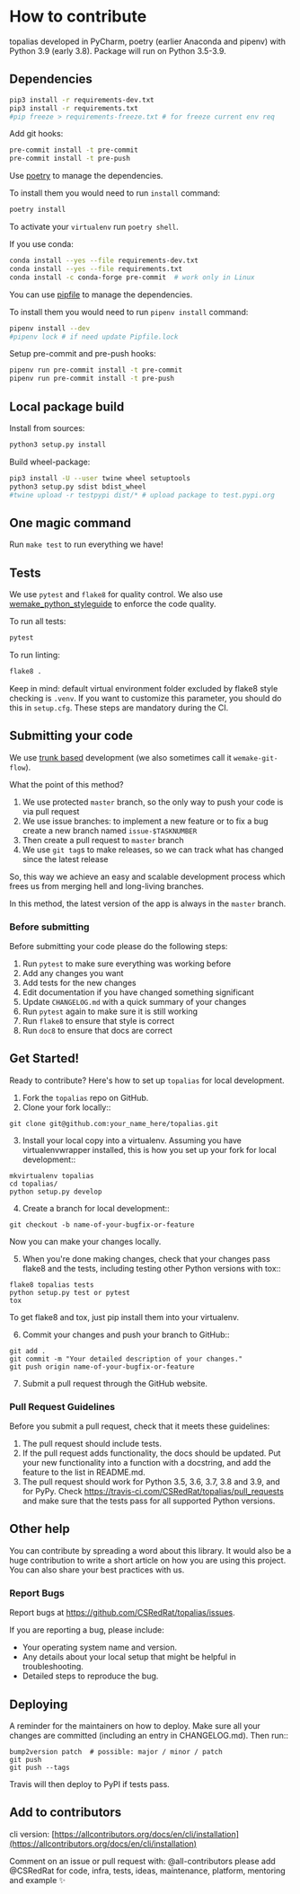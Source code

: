 # How to contribute

topalias developed in PyCharm, poetry (earlier Anaconda and pipenv) with Python 3.9 (early 3.8). Package will run on Python 3.5-3.9.

## Dependencies

```bash
pip3 install -r requirements-dev.txt
pip3 install -r requirements.txt
#pip freeze > requirements-freeze.txt # for freeze current env req
```

Add git hooks:

```bash
pre-commit install -t pre-commit
pre-commit install -t pre-push
```

Use [poetry](https://github.com/python-poetry/poetry) to manage the dependencies.

To install them you would need to run `install` command:

```bash
poetry install
```

To activate your `virtualenv` run `poetry shell`.

If you use conda:

```bash
conda install --yes --file requirements-dev.txt
conda install --yes --file requirements.txt
conda install -c conda-forge pre-commit  # work only in Linux
```

You can use [pipfile](https://github.com/pypa/pipfile) to manage the dependencies.

To install them you would need to run `pipenv install` command:

```bash
pipenv install --dev
#pipenv lock # if need update Pipfile.lock
```

Setup pre-commit and pre-push hooks:

```bash
pipenv run pre-commit install -t pre-commit
pipenv run pre-commit install -t pre-push
```

## Local package build

Install from sources:

```bash
python3 setup.py install
```

Build wheel-package:

```bash
pip3 install -U --user twine wheel setuptools
python3 setup.py sdist bdist_wheel
#twine upload -r testpypi dist/* # upload package to test.pypi.org
```

## One magic command

Run `make test` to run everything we have!

## Tests

We use `pytest` and `flake8` for quality control.
We also use [wemake_python_styleguide](https://github.com/wemake-services/wemake-python-styleguide) to enforce the code quality.

To run all tests:

```bash
pytest
```

To run linting:

```bash
flake8 .
```

Keep in mind: default virtual environment folder excluded by flake8 style checking is `.venv`.
If you want to customize this parameter, you should do this in `setup.cfg`.
These steps are mandatory during the CI.

## Submitting your code

We use [trunk based](https://trunkbaseddevelopment.com/)
development (we also sometimes call it `wemake-git-flow`).

What the point of this method?

1. We use protected `master` branch,
   so the only way to push your code is via pull request
2. We use issue branches: to implement a new feature or to fix a bug
   create a new branch named `issue-$TASKNUMBER`
3. Then create a pull request to `master` branch
4. We use `git tag`s to make releases, so we can track what has changed
   since the latest release

So, this way we achieve an easy and scalable development process
which frees us from merging hell and long-living branches.

In this method, the latest version of the app is always in the `master` branch.

### Before submitting

Before submitting your code please do the following steps:

1. Run `pytest` to make sure everything was working before
2. Add any changes you want
3. Add tests for the new changes
4. Edit documentation if you have changed something significant
5. Update `CHANGELOG.md` with a quick summary of your changes
6. Run `pytest` again to make sure it is still working
7. Run `flake8` to ensure that style is correct
8. Run `doc8` to ensure that docs are correct

## Get Started!

Ready to contribute? Here's how to set up `topalias` for local development.

1. Fork the `topalias` repo on GitHub.
2. Clone your fork locally::

```
git clone git@github.com:your_name_here/topalias.git
```

3. Install your local copy into a virtualenv. Assuming you have virtualenvwrapper installed, this is how you set up your fork for local development::

```
mkvirtualenv topalias
cd topalias/
python setup.py develop
```

4. Create a branch for local development::

```
git checkout -b name-of-your-bugfix-or-feature
```

Now you can make your changes locally.

5. When you're done making changes, check that your changes pass flake8 and the
   tests, including testing other Python versions with tox::

```
flake8 topalias tests
python setup.py test or pytest
tox
```

To get flake8 and tox, just pip install them into your virtualenv.

6. Commit your changes and push your branch to GitHub::

```
git add .
git commit -m "Your detailed description of your changes."
git push origin name-of-your-bugfix-or-feature
```

7. Submit a pull request through the GitHub website.

### Pull Request Guidelines

Before you submit a pull request, check that it meets these guidelines:

1. The pull request should include tests.
2. If the pull request adds functionality, the docs should be updated. Put
   your new functionality into a function with a docstring, and add the
   feature to the list in README.md.
3. The pull request should work for Python 3.5, 3.6, 3.7, 3.8 and 3.9, and for PyPy. Check
   https://travis-ci.com/CSRedRat/topalias/pull_requests
   and make sure that the tests pass for all supported Python versions.

## Other help

You can contribute by spreading a word about this library.
It would also be a huge contribution to write
a short article on how you are using this project.
You can also share your best practices with us.

### Report Bugs

Report bugs at https://github.com/CSRedRat/topalias/issues.

If you are reporting a bug, please include:

-   Your operating system name and version.
-   Any details about your local setup that might be helpful in troubleshooting.
-   Detailed steps to reproduce the bug.

## Deploying

A reminder for the maintainers on how to deploy.
Make sure all your changes are committed (including an entry in CHANGELOG.md).
Then run::

```
bump2version patch  # possible: major / minor / patch
git push
git push --tags
```

Travis will then deploy to PyPI if tests pass.

## Add to contributors

cli version: [https://allcontributors.org/docs/en/cli/installation](https://allcontributors.org/docs/en/cli/installation)

Comment on an issue or pull request with:
@all-contributors please add @CSRedRat for code, infra, tests, ideas, maintenance, platform, mentoring and example ✨
